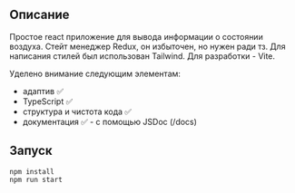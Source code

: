 ## Описание
Простое react приложение для вывода информации о состоянии воздуха. Стейт менеджер Redux, он избыточен, но нужен ради тз. Для написания стилей был использован Tailwind. Для разработки - Vite.

Уделено внимание следующим элементам:
- адаптив ✅
- TypeScript ✅
- структура и чистота кода ✅
- документация ✅ - с помощью JSDoc (/docs)

## Запуск

```
npm install
npm run start
```
